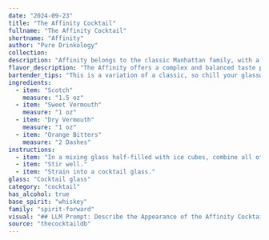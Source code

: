```yaml
---
date: "2024-09-23"
title: "The Affinity Cocktail"
fullname: "The Affinity Cocktail"
shortname: "Affinity"
author: "Pure Drinkology"
collection:
description: "Affinity belongs to the classic Manhattan family, with a unique twist. It's a modern take on the timeless cocktail, incorporating both sweet and dry vermouth, adding complexity and depth to the traditional Scotch base. "
flavor_description: "The Affinity offers a complex and balanced taste profile. The smoky, peaty notes of Scotch are softened by the sweetness of the sweet vermouth, while the dry vermouth adds a touch of dryness and herbal complexity.  The orange bitters provide a subtle citrusy note, balancing the overall sweetness and creating a harmonious finish. "
bartender_tips: "This is a variation of a classic, so chill your glassware beforehand. Use good quality Scotch, and measure your vermouths precisely for balance. A dash of orange bitters adds depth, but don't overdo it. Stir with ice, strain into your chilled glass, and garnish with an orange peel for a citrus aroma. "
ingredients:
  - item: "Scotch"
    measure: "1.5 oz"
  - item: "Sweet Vermouth"
    measure: "1 oz"
  - item: "Dry Vermouth"
    measure: "1 oz"
  - item: "Orange Bitters"
    measure: "2 Dashes"
instructions:
  - item: "In a mixing glass half-filled with ice cubes, combine all of the ingredients."
  - item: "Stir well."
  - item: "Strain into a cocktail glass."
glass: "Cocktail glass"
category: "cocktail"
has_alcohol: true
base_spirit: "whiskey"
family: "spirit-forward"
visual: "## LLM Prompt: Describe the Appearance of the Affinity Cocktail**Context:**The Affinity cocktail is a sophisticated, complex drink made with:* Scotch Whisky (2 oz)* Sweet Vermouth (1 oz)* Dry Vermouth (1/2 oz)* Orange Bitters (2 dashes)**Prompt:**Imagine a glass filled with a deep amber liquid, reminiscent of a warm sunset. The liquid itself shimmers with subtle hints of gold, reflecting the light in a mesmerizing way.  The surface of the drink is undisturbed, smooth and inviting, with a single, elegant orange peel curled delicately on top.  A wisp of steam rises from the glass, carrying with it the aroma of rich spices and citrus.  **Please describe the appearance of the Affinity cocktail in detail, focusing on the following aspects:*** **Color and texture of the liquid:** Is it clear, cloudy, oily, or viscous? What kind of light does it reflect?* **Appearance of the garnish:** How does the orange peel complement the drink's overall look?  Does it add a touch of vibrancy or elegance?* **Overall impression:** What emotions or thoughts does the drink evoke?  Is it inviting, mysterious, or sophisticated?**Note:** The LLM should strive to evoke a sense of luxury and sophistication, reflecting the cocktail's complexity and the quality of its ingredients. "
source: "thecocktaildb"
---
```


